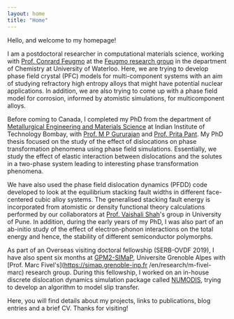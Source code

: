 ```yaml
---
layout: home
title: "Home"
---
```


Hello, and welcome to my homepage! 

I am a postdoctoral researcher in computational materials science, working with [Prof. Conrard Feugmo](https://uwaterloo.ca/chemistry/profile/cgtetsas) at the [Feugmo research group](https://uwaterloo.ca/feugmo-research-group/) in the 
department of Chemistry at University of Waterloo. Here, we are trying to develop phase field crystal (PFC) models 
for multi-component systems with an aim of studying refractory high entropy alloys that might have potential nuclear applications. 
In addition, we are also trying to come up with a phase field model for corrosion, informed by 
atomistic simulations, for multicomponent alloys.

Before coming to Canada, I completed my PhD from the department 
of [Metallurgical Engineering and Materials Science](https://www.iitb.ac.in/mems/) 
at Indian Institute of Technology Bombay, with [Prof. M P Gururajan](https://sites.google.com/site/gurusofficialhomepage/) 
and [Prof. Prita Pant](https://www.iitb.ac.in/mems/en/prof-prita-pant). 
My PhD thesis focused on the study of the effect of dislocations 
on phase transformation phenomena using phase field simulations. 
Essentially, we study the effect of elastic interaction 
between dislocations and the solutes in a two-phase system leading 
to interesting phase transformation phenomena. 

We have also used the phase field dislocation dynamics (PFDD) code developed to look at 
the equilibrium stacking fault widths in different face-centered 
cubic alloy systems. The generalised stacking fault energy is incorporated from 
atomistic or density functional theory calculations performed by our collaborators 
at [Prof. Vaishali Shah](https://www.researchgate.net/profile/Vaishali-Shah-3)'s group in University of Pune. In addition, during the early 
years of my PhD, I was also part of an ab-initio study of the effect of 
electron-phonon interactions on the total energy and hence, the stability of different 
semiconductor polymorphs.

As part of an Overseas visiting doctoral fellowship (SERB-OVDF 2019), I have also spent 
six months at [GPM2-SIMaP](https://simap.grenoble-inp.fr/en/research/simap-directory-gpm2-group), 
Universite Grenoble Alpes with [Prof. Marc Fivel's](https://simap.grenoble-inp.fr
/en/research/m-fivel-marc) research group. During this fellowship, I worked on an in-house 
discrete dislocation dynamics simulation package called 
[NUMODIS](https://www.researchgate.net/project/3D-Discrete-Dislocation-Dynamics-Simulations), 
trying to develop an algorithm to model slip transfer.

Here, you will find details about my projects, 
links to publications, blog entries and a brief CV. Thanks for visiting!

